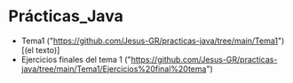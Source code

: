# Prácticas_Java
* Tema1 ("https://github.com/Jesus-GR/practicas-java/tree/main/Tema1") [(el texto)]
* Ejercicios finales del tema 1 ("https://github.com/Jesus-GR/practicas-java/tree/main/Tema1/Ejercicios%20final%20tema")
